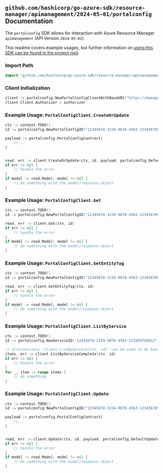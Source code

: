 
## `github.com/hashicorp/go-azure-sdk/resource-manager/apimanagement/2024-05-01/portalconfig` Documentation

The `portalconfig` SDK allows for interaction with Azure Resource Manager `apimanagement` (API Version `2024-05-01`).

This readme covers example usages, but further information on [using this SDK can be found in the project root](https://github.com/hashicorp/go-azure-sdk/tree/main/docs).

### Import Path

```go
import "github.com/hashicorp/go-azure-sdk/resource-manager/apimanagement/2024-05-01/portalconfig"
```


### Client Initialization

```go
client := portalconfig.NewPortalConfigClientWithBaseURI("https://management.azure.com")
client.Client.Authorizer = authorizer
```


### Example Usage: `PortalConfigClient.CreateOrUpdate`

```go
ctx := context.TODO()
id := portalconfig.NewPortalConfigID("12345678-1234-9876-4563-123456789012", "example-resource-group", "serviceName", "portalConfigId")

payload := portalconfig.PortalConfigContract{
	// ...
}


read, err := client.CreateOrUpdate(ctx, id, payload, portalconfig.DefaultCreateOrUpdateOperationOptions())
if err != nil {
	// handle the error
}
if model := read.Model; model != nil {
	// do something with the model/response object
}
```


### Example Usage: `PortalConfigClient.Get`

```go
ctx := context.TODO()
id := portalconfig.NewPortalConfigID("12345678-1234-9876-4563-123456789012", "example-resource-group", "serviceName", "portalConfigId")

read, err := client.Get(ctx, id)
if err != nil {
	// handle the error
}
if model := read.Model; model != nil {
	// do something with the model/response object
}
```


### Example Usage: `PortalConfigClient.GetEntityTag`

```go
ctx := context.TODO()
id := portalconfig.NewPortalConfigID("12345678-1234-9876-4563-123456789012", "example-resource-group", "serviceName", "portalConfigId")

read, err := client.GetEntityTag(ctx, id)
if err != nil {
	// handle the error
}
if model := read.Model; model != nil {
	// do something with the model/response object
}
```


### Example Usage: `PortalConfigClient.ListByService`

```go
ctx := context.TODO()
id := portalconfig.NewServiceID("12345678-1234-9876-4563-123456789012", "example-resource-group", "serviceName")

// alternatively `client.ListByService(ctx, id)` can be used to do batched pagination
items, err := client.ListByServiceComplete(ctx, id)
if err != nil {
	// handle the error
}
for _, item := range items {
	// do something
}
```


### Example Usage: `PortalConfigClient.Update`

```go
ctx := context.TODO()
id := portalconfig.NewPortalConfigID("12345678-1234-9876-4563-123456789012", "example-resource-group", "serviceName", "portalConfigId")

payload := portalconfig.PortalConfigContract{
	// ...
}


read, err := client.Update(ctx, id, payload, portalconfig.DefaultUpdateOperationOptions())
if err != nil {
	// handle the error
}
if model := read.Model; model != nil {
	// do something with the model/response object
}
```
